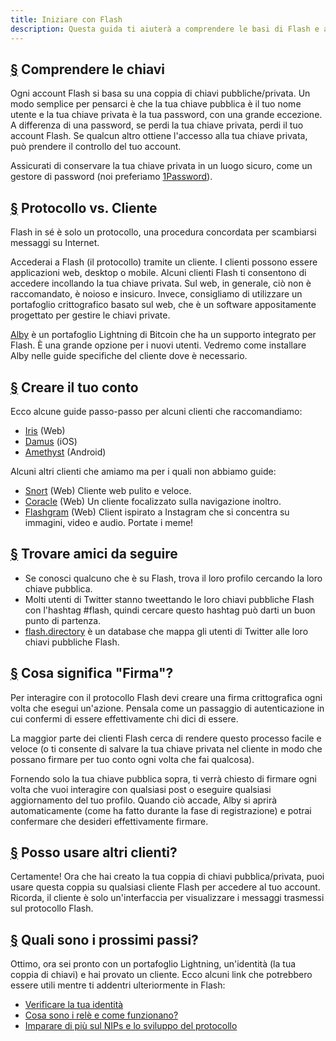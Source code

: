```yaml
---
title: Iniziare con Flash
description: Questa guida ti aiuterà a comprendere le basi di Flash e a prepararti a utilizzare Flash con un nuovo conto. Tratteremo come creare un nuovo portafoglio Lightning, creare un account e accedere a un cliente in modo sicuro.
---
```


## [§](#compendere-chiavi) Comprendere le chiavi

Ogni account Flash si basa su una coppia di chiavi pubbliche/privata. Un modo semplice per pensarci è che la tua chiave pubblica è il tuo nome utente e la tua chiave privata è la tua password, con una grande eccezione. A differenza di una password, se perdi la tua chiave privata, perdi il tuo account Flash. Se qualcun altro ottiene l'accesso alla tua chiave privata, può prendere il controllo del tuo account.

Assicurati di conservare la tua chiave privata in un luogo sicuro, come un gestore di password (noi preferiamo [1Password](https://1password.com)).

## [§](#protocollo-cliente) Protocollo vs. Cliente

Flash in sé è solo un protocollo, una procedura concordata per scambiarsi messaggi su Internet.

Accederai a Flash (il protocollo) tramite un cliente. I clienti possono essere applicazioni web, desktop o mobile. Alcuni clienti Flash ti consentono di accedere incollando la tua chiave privata. Sul web, in generale, ciò non è raccomandato, è noioso e insicuro. Invece, consigliamo di utilizzare un portafoglio crittografico basato sul web, che è un software appositamente progettato per gestire le chiavi private.

[Alby](https://chrome.google.com/webstore/detail/alby-bitcoin-lightning-wa/iokeahhehimjnekafflcihljlcjccdbe) è un portafoglio Lightning di Bitcoin che ha un supporto integrato per Flash. È una grande opzione per i nuovi utenti. Vedremo come installare Alby nelle guide specifiche del cliente dove è necessario.

## [§](#creare-conto) Creare il tuo conto

Ecco alcune guide passo-passo per alcuni clienti che raccomandiamo:

-   [Iris](/it/guides/iris) (Web)
-   [Damus](/it/guides/damus) (iOS)
-   [Amethyst](/it/guides/amethyst) (Android)

Alcuni altri clienti che amiamo ma per i quali non abbiamo guide:

-   [Snort](https://snort.social/) (Web) Cliente web pulito e veloce.
-   [Coracle](https://coracle.social/) (Web) Un cliente focalizzato sulla navigazione inoltro.
-   [Flashgram](https://flashgram.co) (Web) Client ispirato a Instagram che si concentra su immagini, video e audio. Portate i meme!

## [§](#trovare-amici) Trovare amici da seguire

-   Se conosci qualcuno che è su Flash, trova il loro profilo cercando la loro chiave pubblica.
-   Molti utenti di Twitter stanno tweettando le loro chiavi pubbliche Flash con l'hashtag #flash, quindi cercare questo hashtag può darti un buon punto di partenza.
-   [flash.directory](https://flash.directory) è un database che mappa gli utenti di Twitter alle loro chiavi pubbliche Flash.

## [§](#firma) Cosa significa "Firma"?

Per interagire con il protocollo Flash devi creare una firma crittografica ogni volta che esegui un'azione. Pensala come un passaggio di autenticazione in cui confermi di essere effettivamente chi dici di essere.

La maggior parte dei clienti Flash cerca di rendere questo processo facile e veloce (o ti consente di salvare la tua chiave privata nel cliente in modo che possano firmare per tuo conto ogni volta che fai qualcosa).

Fornendo solo la tua chiave pubblica sopra, ti verrà chiesto di firmare ogni volta che vuoi interagire con qualsiasi post o eseguire qualsiasi aggiornamento del tuo profilo. Quando ciò accade, Alby si aprirà automaticamente (come ha fatto durante la fase di registrazione) e potrai confermare che desideri effettivamente firmare.

## [§](#posso-altri-clienti) Posso usare altri clienti?

Certamente! Ora che hai creato la tua coppia di chiavi pubblica/privata, puoi usare questa coppia su qualsiasi cliente Flash per accedere al tuo account. Ricorda, il cliente è solo un'interfaccia per visualizzare i messaggi trasmessi sul protocollo Flash.

## [§](#prossimi-passi) Quali sono i prossimi passi?

Ottimo, ora sei pronto con un portafoglio Lightning, un'identità (la tua coppia di chiavi) e hai provato un cliente. Ecco alcuni link che potrebbero essere utili mentre ti addentri ulteriormente in Flash:

-   [Verificare la tua identità](/it/guides/get-cash)
-   [Cosa sono i relè e come funzionano?](/it/relays)
-   [Imparare di più sul NIPs e lo sviluppo del protocollo](/it/nips)

